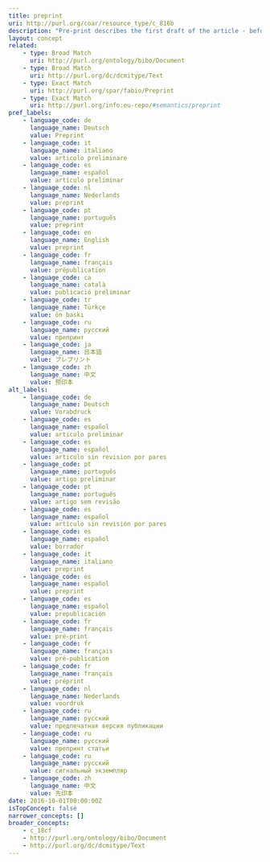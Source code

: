```yaml
---
title: preprint
uri: http://purl.org/coar/resource_type/c_816b
description: "Pre-print describes the first draft of the article - before\r peer-review, even before any contact with a publisher. This use is common amongst academics for whom the key modification of an article is the peer-review process.\r \r Another use of the term pre-print is for the finished article, reviewed and amended, ready and accepted for publication - but separate from the version that is type-set or formatted by the publisher. This use is more common amongst publishers, for whom the final and significant stage of modification to an article is the arrangement of the material for putting to print. [Source: http://www.sherpa.ac.uk/romeoinfo.html ]"
layout: concept
related:
    - type: Broad Match
      uri: http://purl.org/ontology/bibo/Document
    - type: Broad Match
      uri: http://purl.org/dc/dcmitype/Text
    - type: Exact Match
      uri: http://purl.org/spar/fabio/Preprint
    - type: Exact Match
      uri: http://purl.org/info:eu-repo/#semantics/preprint
pref_labels:
    - language_code: de
      language_name: Deutsch
      value: Preprint
    - language_code: it
      language_name: italiano
      value: articolo preliminare
    - language_code: es
      language_name: español
      value: artículo preliminar
    - language_code: nl
      language_name: Nederlands
      value: preprint
    - language_code: pt
      language_name: português
      value: preprint
    - language_code: en
      language_name: English
      value: preprint
    - language_code: fr
      language_name: français
      value: prépublication
    - language_code: ca
      language_name: català
      value: publicació preliminar
    - language_code: tr
      language_name: Türkçe
      value: ön baskı
    - language_code: ru
      language_name: русский
      value: препринт
    - language_code: ja
      language_name: 日本語
      value: プレプリント
    - language_code: zh
      language_name: 中文
      value: 预印本
alt_labels:
    - language_code: de
      language_name: Deutsch
      value: Vorabdruck
    - language_code: es
      language_name: español
      value: articulo preliminar
    - language_code: es
      language_name: español
      value: articulo sin revision por pares
    - language_code: pt
      language_name: português
      value: artigo preliminar
    - language_code: pt
      language_name: português
      value: artigo sem revisão
    - language_code: es
      language_name: español
      value: artículo sin revisión por pares
    - language_code: es
      language_name: español
      value: borrador
    - language_code: it
      language_name: italiano
      value: preprint
    - language_code: es
      language_name: español
      value: preprint
    - language_code: es
      language_name: español
      value: prepublicación
    - language_code: fr
      language_name: français
      value: pré-print
    - language_code: fr
      language_name: français
      value: pré-publication
    - language_code: fr
      language_name: français
      value: préprint
    - language_code: nl
      language_name: Nederlands
      value: voordruk
    - language_code: ru
      language_name: русский
      value: предпечатная версия публикации
    - language_code: ru
      language_name: русский
      value: препринт статьи
    - language_code: ru
      language_name: русский
      value: сигнальный экземпляр
    - language_code: zh
      language_name: 中文
      value: 先印本
date: 2016-10-01T00:00:00Z
isTopConcept: false
narrower_concepts: []
broader_concepts:
    - c_18cf
    - http://purl.org/ontology/bibo/Document
    - http://purl.org/dc/dcmitype/Text
---
```


